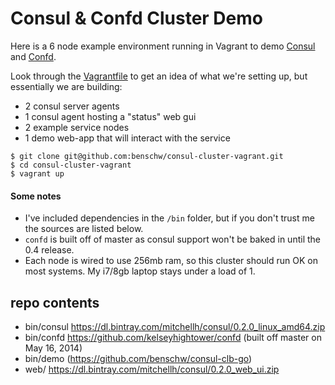 # Consul & Confd Cluster Demo

Here is a 6 node example environment running in Vagrant to demo [Consul](http://www.consul.io/) and [Confd](https://github.com/kelseyhightower/confd).

Look through the [Vagrantfile](https://github.com/benschw/consul-cluster-vagrant/blob/master/Vagrantfile) to get an idea of what we're setting up, but essentially we are building:
- 2 consul server agents
- 1 consul agent hosting a "status" web gui
- 2 example service nodes
- 1 demo web-app that will interact with the service
<!-- end of list -->


	$ git clone git@github.com:benschw/consul-cluster-vagrant.git
	$ cd consul-cluster-vagrant
	$ vagrant up
	

#### Some notes
- I've included dependencies in the `/bin` folder, but if you don't trust me the sources are listed below.
- `confd` is built off of master as consul support won't be baked in until the 0.4 release.
- Each node is wired to use 256mb ram, so this cluster should run OK on most systems. My i7/8gb laptop stays under a load of 1.

## repo contents
- bin/consul https://dl.bintray.com/mitchellh/consul/0.2.0_linux_amd64.zip
- bin/confd https://github.com/kelseyhightower/confd (built off master on May 16, 2014)
- bin/demo (https://github.com/benschw/consul-clb-go)
- web/ https://dl.bintray.com/mitchellh/consul/0.2.0_web_ui.zip

